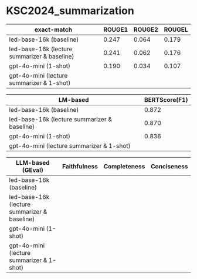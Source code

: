 # KSC2024_summarization

|exact-match|ROUGE1|ROUGE2|ROUGEL|
|--------|-----|-----|-----|
|led-base-16k (baseline)| 0.247 | 0.064 | 0.179 |
|led-base-16k (lecture summarizer & baseline)| 0.241 | 0.062 | 0.176 |
|gpt-4o-mini (1-shot)| 0.190 | 0.034 | 0.107 |
|gpt-4o-mini (lecture summarizer & 1-shot)| | | |

|LM-based|BERTScore(F1)|
|--------|-----|
|led-base-16k (baseline)| 0.872 |
|led-base-16k (lecture summarizer & baseline)| 0.870 |
|gpt-4o-mini (1-shot)| 0.836 | 
|gpt-4o-mini (lecture summarizer & 1-shot)| |

|LLM-based (GEval)|Faithfulness|Completeness|Conciseness|
|--------|-----|-----|-----|
|led-base-16k (baseline)|  |  ||
|led-base-16k (lecture summarizer & baseline)| | | |
|gpt-4o-mini (1-shot)| | | |
|gpt-4o-mini (lecture summarizer & 1-shot)| | | |
